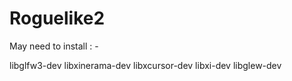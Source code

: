 # Roguelike2

May need to install : -

libglfw3-dev
libxinerama-dev
libxcursor-dev
libxi-dev
libglew-dev

